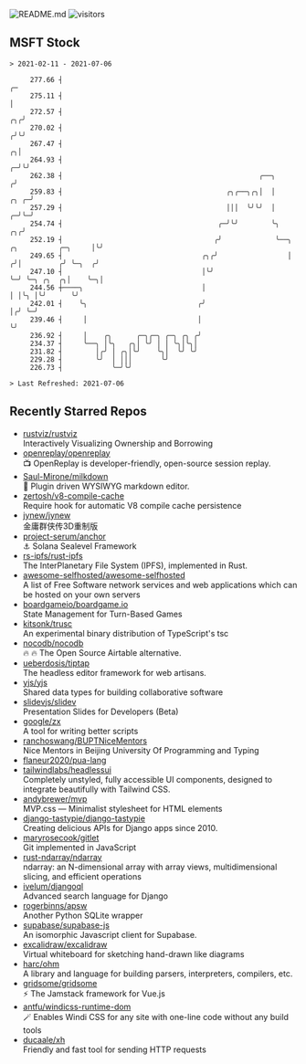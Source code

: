 ![README.md](https://github.com/Gerhut/Gerhut/workflows/README.md/badge.svg)
![visitors](https://visitors.vercel.app/Gerhut/Gerhut?token=8cf69d1f6813d272ef062726b6070c9be4ff72038cfe5a7ded7384a8da65d866)

## MSFT Stock

```
> 2021-02-11 - 2021-07-06

     277.66 ┤                                                                                                 ╭─ 
     275.11 ┤                                                                                                 │  
     272.57 ┤                                                                                              ╭╮╭╯  
     270.02 ┤                                                                                             ╭╯╰╯   
     267.47 ┤                                                                                           ╭╮│      
     264.93 ┤                                                                                         ╭─╯╰╯      
     262.38 ┤                                                ╭──╮                                    ╭╯          
     259.83 ┤                                        ╭╮╭──╮╭╮│  │                               ╭╮ ╭─╯           
     257.29 ┤                                        │││  ╰╯╰╯  │                             ╭─╯╰─╯             
     254.74 ┤                                      ╭─╯╰╯        ╰╮                         ╭╮╭╯                  
     252.19 ┤                                     ╭╯             ╰──╮  ╭╮          ╭─╮     │╰╯                   
     249.65 ┤                                  ╭╮╭╯                 │ ╭╯│         ╭╯ ╰─╮  ╭╯                     
     247.10 ┤                                  │╰╯                  ╰─╯ ╰─╮ ╭╮  ╭╮│    ╰─╮│                      
     244.56 ┼────╮                             │                          │ │╰╮ │╰╯      ╰╯                      
     242.01 ┤    ╰╮                           ╭╯                          │╭╯ ╰─╯                                
     239.46 ┤     │                           │                           ╰╯                                     
     236.92 ┤     │    ╭╮      ╭─╮╭─╮ ╭─╮ ╭╮ ╭╯                                                                  
     234.37 ┤     ╰──╮ │╰╮   ╭╮│ ╰╯ │ │ ╰╮│╰╮│                                                                   
     231.82 ┤        │╭╯ │ ╭╮│╰╯    ╰╮│  ╰╯ ╰╯                                                                   
     229.28 ┤        ╰╯  │ │││       ╰╯                                                                          
     226.73 ┤            ╰─╯╰╯                                                                                   

> Last Refreshed: 2021-07-06
```

## Recently Starred Repos

- [rustviz/rustviz](https://github.com/rustviz/rustviz)  
  Interactively Visualizing Ownership and Borrowing
- [openreplay/openreplay](https://github.com/openreplay/openreplay)  
  :tv: OpenReplay is developer-friendly, open-source session replay.
- [Saul-Mirone/milkdown](https://github.com/Saul-Mirone/milkdown)  
  🍼 Plugin driven WYSIWYG  markdown editor.
- [zertosh/v8-compile-cache](https://github.com/zertosh/v8-compile-cache)  
  Require hook for automatic V8 compile cache persistence
- [jynew/jynew](https://github.com/jynew/jynew)  
  金庸群侠传3D重制版
- [project-serum/anchor](https://github.com/project-serum/anchor)  
  ⚓ Solana Sealevel Framework
- [rs-ipfs/rust-ipfs](https://github.com/rs-ipfs/rust-ipfs)  
  The InterPlanetary File System (IPFS), implemented in Rust.
- [awesome-selfhosted/awesome-selfhosted](https://github.com/awesome-selfhosted/awesome-selfhosted)  
  A list of Free Software network services and web applications which can be hosted on your own servers
- [boardgameio/boardgame.io](https://github.com/boardgameio/boardgame.io)  
  State Management for Turn-Based Games
- [kitsonk/trusc](https://github.com/kitsonk/trusc)  
  An experimental binary distribution of TypeScript's tsc
- [nocodb/nocodb](https://github.com/nocodb/nocodb)  
  🔥 🔥  The Open Source Airtable alternative. 
- [ueberdosis/tiptap](https://github.com/ueberdosis/tiptap)  
  The headless editor framework for web artisans.
- [yjs/yjs](https://github.com/yjs/yjs)  
  Shared data types for building collaborative software
- [slidevjs/slidev](https://github.com/slidevjs/slidev)  
  Presentation Slides for Developers (Beta)
- [google/zx](https://github.com/google/zx)  
  A tool for writing better scripts
- [ranchoswang/BUPTNiceMentors](https://github.com/ranchoswang/BUPTNiceMentors)  
  Nice Mentors in Beijing University Of Programming and Typing 
- [flaneur2020/pua-lang](https://github.com/flaneur2020/pua-lang)  
- [tailwindlabs/headlessui](https://github.com/tailwindlabs/headlessui)  
  Completely unstyled, fully accessible UI components, designed to integrate beautifully with Tailwind CSS.
- [andybrewer/mvp](https://github.com/andybrewer/mvp)  
  MVP.css — Minimalist stylesheet for HTML elements
- [django-tastypie/django-tastypie](https://github.com/django-tastypie/django-tastypie)  
  Creating delicious APIs for Django apps since 2010.
- [maryrosecook/gitlet](https://github.com/maryrosecook/gitlet)  
  Git implemented in JavaScript
- [rust-ndarray/ndarray](https://github.com/rust-ndarray/ndarray)  
  ndarray: an N-dimensional array with array views, multidimensional slicing, and efficient operations
- [ivelum/djangoql](https://github.com/ivelum/djangoql)  
  Advanced search language for Django
- [rogerbinns/apsw](https://github.com/rogerbinns/apsw)  
  Another Python SQLite wrapper
- [supabase/supabase-js](https://github.com/supabase/supabase-js)  
  An isomorphic Javascript client for Supabase.
- [excalidraw/excalidraw](https://github.com/excalidraw/excalidraw)  
  Virtual whiteboard for sketching hand-drawn like diagrams
- [harc/ohm](https://github.com/harc/ohm)  
  A library and language for building parsers, interpreters, compilers, etc.
- [gridsome/gridsome](https://github.com/gridsome/gridsome)  
  ⚡️ The Jamstack framework for Vue.js
- [antfu/windicss-runtime-dom](https://github.com/antfu/windicss-runtime-dom)  
  🪄 Enables Windi CSS for any site with one-line code without any build tools 
- [ducaale/xh](https://github.com/ducaale/xh)  
  Friendly and fast tool for sending HTTP requests
